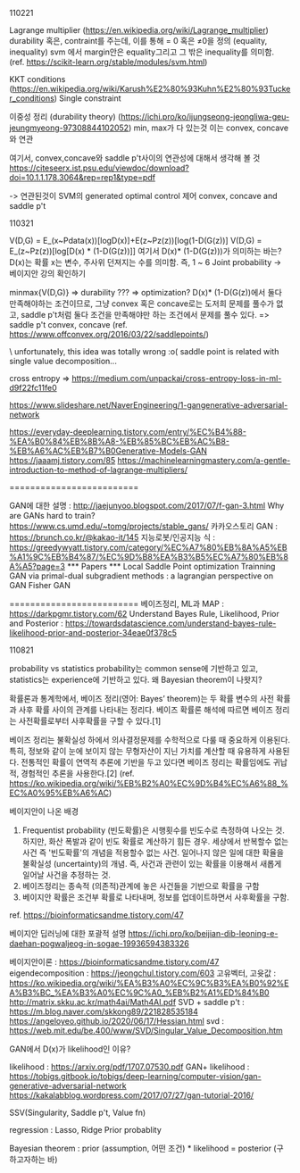 110221


Lagrange multiplier (https://en.wikipedia.org/wiki/Lagrange_multiplier)
durability
혹은, contraint를 주는데, 이를 통해 = 0 혹은  ≠0을 정의 (equality, inequality)
svm 에서 margin안은 equality그리고 그 밖은 inequality를 의미함. 
(ref. https://scikit-learn.org/stable/modules/svm.html)

KKT conditions (https://en.wikipedia.org/wiki/Karush%E2%80%93Kuhn%E2%80%93Tucker_conditions)
Single constraint

이중성 정리 (durability theory) (https://ichi.pro/ko/ijungseong-jeongliwa-geu-jeungmyeong-97308844102052)
min, max가 다 있는것 이는 
convex, concave 와 연관

여기서, convex,concave와 saddle p't사이의 연관성에 대해서 생각해 볼 것
https://citeseerx.ist.psu.edu/viewdoc/download?doi=10.1.1.178.3064&rep=rep1&type=pdf

-> 연관된것이 SVM의 
generated optimal control 제어 
convex, concave and saddle p't


110321

V(D,G) = E_(x~Pdata(x))[logD(x)]+E(z~Pz(z))[log(1-D(G(z))]
V(D,G) = E_(z~Pz(z))[log[D(x) * (1-D(G(z))]]
여기서 D(x)* (1-D(G(z)))가 의미하는 바는?
D(x)는 확률 
x는 변수, 주사위 던져지는 수를 의미함. 즉, 1 ~ 6
Joint probability -> 베이지안 강의 확인하기

minmax{V(D,G)} => durability 
??? =>  optimization?
D(x)* (1-D(G(z))에서 둘다 만족해야하는 조건이므로, 그냥 convex 혹은 concave로는 도저희 문제를 풀수가 없고, saddle p't처럼 둘다 조건을 만족해야만 하는 조건에서 문제를 풀수 있다. => saddle p't convex, concave (ref. https://www.offconvex.org/2016/03/22/saddlepoints/)

\\ unfortunately, this idea was totally wrong :o( 
saddle point is related with single value decomposition...


cross entropy => https://medium.com/unpackai/cross-entropy-loss-in-ml-d9f22fc11fe0



https://www.slideshare.net/NaverEngineering/1-gangenerative-adversarial-network


https://everyday-deeplearning.tistory.com/entry/%EC%B4%88-%EA%B0%84%EB%8B%A8-%EB%85%BC%EB%AC%B8-%EB%A6%AC%EB%B7%B0Generative-Models-GAN
https://jaaamj.tistory.com/85
https://machinelearningmastery.com/a-gentle-introduction-to-method-of-lagrange-multipliers/

=========================

GAN에 대한 설명 : http://jaejunyoo.blogspot.com/2017/07/f-gan-3.html
Why are GANs hard to train? https://www.cs.umd.edu/~tomg/projects/stable_gans/
카카오스토리 GAN : https://brunch.co.kr/@kakao-it/145
지능로봇/인공지능 식 : https://greedywyatt.tistory.com/category/%EC%A7%80%EB%8A%A5%EB%A1%9C%EB%B4%87/%EC%9D%B8%EA%B3%B5%EC%A7%80%EB%8A%A5?page=3
*** Papers ***
Local Saddle Point optimization 
Trainning GAN via primal-dual subgradient methods : a lagrangian perspective on GAN
Fisher GAN

=========================
베이즈정리, ML과 MAP : https://darkpgmr.tistory.com/62
Understand Bayes Rule, Likelihood, Prior and Posterior : https://towardsdatascience.com/understand-bayes-rule-likelihood-prior-and-posterior-34eae0f378c5

110821

probability vs statistics 
probability는 common sense에 기반하고 있고,
statistics는 experience에 기반하고 있다. 
왜 Bayesian theorem이 나왓지?

확률론과 통계학에서, 베이즈 정리(영어: Bayes’ theorem)는 두 확률 변수의 사전 확률과 사후 확률 사이의 관계를 나타내는 정리다. 베이즈 확률론 해석에 따르면 베이즈 정리는 사전확률로부터 사후확률을 구할 수 있다.[1]

베이즈 정리는 불확실성 하에서 의사결정문제를 수학적으로 다룰 때 중요하게 이용된다. 특히, 정보와 같이 눈에 보이지 않는 무형자산이 지닌 가치를 계산할 때 유용하게 사용된다. 전통적인 확률이 연역적 추론에 기반을 두고 있다면 베이즈 정리는 확률임에도 귀납적, 경험적인 추론을 사용한다.[2]
(ref. https://ko.wikipedia.org/wiki/%EB%B2%A0%EC%9D%B4%EC%A6%88_%EC%A0%95%EB%A6%AC)

베이지안이 나온 배경 
1) Frequentist probability (빈도확률)은 시행횟수를 빈도수로 측정하여 나오는 것. 하지만, 화산 폭발과 같이 빈도 확률로 계산하기 힘든 경우. 세상에서 반복할수 없는 사건 즉 '빈도확률'의 개념을 적용할수 없는 사건. 일어나지 않은 일에 대한 확율을 불확실성 (uncertainty)의 개념. 즉, 사건과 관련이 있는 확률을 이용해서 새롭게 일어날 사건을 추정하는 것. 
2) 베이즈정리는 종속적 (의존적)관계에 놓은 사건들을 기반으로 확률을 구함
3) 베이지안 확률은 조건부 확률로 나타내며, 정보를 업데이트하면서 사후확률을 구함. 


ref. https://bioinformaticsandme.tistory.com/47

베이지안 딥러닝에 대한 포괄적 설명 
https://ichi.pro/ko/beijian-dib-leoning-e-daehan-pogwaljeog-in-sogae-19936594383326

베이지안이론 : https://bioinformaticsandme.tistory.com/47
eigendecomposition : https://jeongchul.tistory.com/603
고유벡터, 고윳값 : https://ko.wikipedia.org/wiki/%EA%B3%A0%EC%9C%B3%EA%B0%92%EA%B3%BC_%EA%B3%A0%EC%9C%A0_%EB%B2%A1%ED%84%B0
http://matrix.skku.ac.kr/math4ai/Math4AI.pdf
SVD + saddle p't : https://m.blog.naver.com/skkong89/221828535184
https://angeloyeo.github.io/2020/06/17/Hessian.html
svd : https://web.mit.edu/be.400/www/SVD/Singular_Value_Decomposition.htm


GAN에서 D(x)가 likelihood인 이유? 


likelihood : https://arxiv.org/pdf/1707.07530.pdf
GAN+ likelihood : https://tobigs.gitbook.io/tobigs/deep-learning/computer-vision/gan-generative-adversarial-network
https://kakalabblog.wordpress.com/2017/07/27/gan-tutorial-2016/


SSV(Singularity, Saddle p't, Value fn)

regression : Lasso, Ridge
Prior probablity

Bayesian theorem : prior (assumption, 어떤 조건) * likelihood = posterior (구하고자하는 바)


